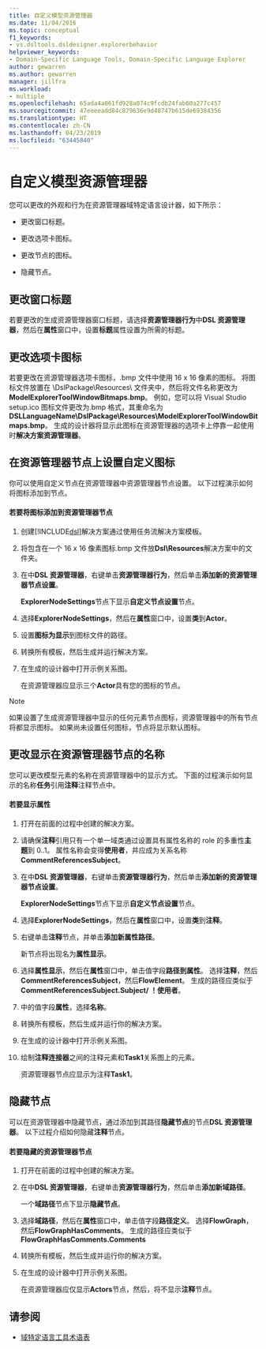 ```yaml
---
title: 自定义模型资源管理器
ms.date: 11/04/2016
ms.topic: conceptual
f1_keywords:
- vs.dsltools.dsldesigner.explorerbehavior
helpviewer_keywords:
- Domain-Specific Language Tools, Domain-Specific Language Explorer
author: gewarren
ms.author: gewarren
manager: jillfra
ms.workload:
- multiple
ms.openlocfilehash: 65ada4a061fd928a074c9fcdb24fab60a277c457
ms.sourcegitcommit: 47eeeeadd84c879636e9d48747b615de69384356
ms.translationtype: HT
ms.contentlocale: zh-CN
ms.lasthandoff: 04/23/2019
ms.locfileid: "63445840"
---
```

# <a name="customizing-the-model-explorer"></a>自定义模型资源管理器
您可以更改的外观和行为在资源管理器域特定语言设计器，如下所示：

- 更改窗口标题。

- 更改选项卡图标。

- 更改节点的图标。

- 隐藏节点。

## <a name="changing-the-window-title"></a>更改窗口标题
 若要更改的生成资源管理器窗口标题，请选择**资源管理器行为**中**DSL 资源管理器**，然后在**属性**窗口中，设置**标题**属性设置为所需的标题。

## <a name="changing-the-tab-icon"></a>更改选项卡图标
 若要更改在资源管理器选项卡图标，.bmp 文件中使用 16 x 16 像素的图标。 将图标文件放置在 \DslPackage\Resources\ 文件夹中，然后将文件名称更改为**ModelExplorerToolWindowBitmaps.bmp**。 例如，您可以将 Visual Studio setup.ico 图标文件更改为.bmp 格式，其重命名为**DSLLanguageName\DslPackage\Resources\ModelExplorerToolWindowBitmaps.bmp**。 生成的设计器将显示此图标在资源管理器的选项卡上停靠一起使用时**解决方案资源管理器**。

## <a name="setting-custom-icons-on-explorer-nodes"></a>在资源管理器节点上设置自定义图标
 你可以使用自定义节点在资源管理器中资源管理器节点设置。 以下过程演示如何将图标添加到节点。

#### <a name="to-add-an-icon-to-an-explorer-node"></a>若要将图标添加到资源管理器节点

1. 创建[!INCLUDE[dsl](../modeling/includes/dsl_md.md)]解决方案通过使用任务流解决方案模板。

2. 将包含在一个 16 x 16 像素图标.bmp 文件放**Dsl\Resources**解决方案中的文件夹。

3. 在中**DSL 资源管理器**，右键单击**资源管理器行为**，然后单击**添加新的资源管理器节点设置**。

    **ExplorerNodeSettings**节点下显示**自定义节点设置**节点。

4. 选择**ExplorerNodeSettings**，然后在**属性**窗口中，设置**类**到**Actor**。

5. 设置**图标为显示**到图标文件的路径。

6. 转换所有模板，然后生成并运行解决方案。

7. 在生成的设计器中打开示例关系图。

    在资源管理器应显示三个**Actor**具有您的图标的节点。

> [!NOTE]
> 如果设置了生成资源管理器中显示的任何元素节点图标，资源管理器中的所有节点将都显示图标。 如果尚未设置任何图标，节点将显示默认图标。

## <a name="changing-the-name-displayed-on-an-explorer-node"></a>更改显示在资源管理器节点的名称
 您可以更改模型元素的名称在资源管理器中的显示方式。 下面的过程演示如何显示的名称**任务**引用**注释**注释节点中。

#### <a name="to-display-a-property"></a>若要显示属性

1. 打开在前面的过程中创建的解决方案。

2. 请确保**注释**引用只有一个单一域类通过设置具有属性名称的 role 的多重性**主题**到 0..1。 属性名称会变得**使用者**，并应成为关系名称**CommentReferencesSubject**。

3. 在中**DSL 资源管理器**，右键单击**资源管理器行为**，然后单击**添加新的资源管理器节点设置**。

     **ExplorerNodeSettings**节点下显示**自定义节点设置**节点。

4. 选择**ExplorerNodeSettings**，然后在**属性**窗口中，设置**类**到**注释**。

5. 右键单击**注释**节点，并单击**添加新属性路径**。

     新节点将出现名为**属性显示**。

6. 选择**属性显示**，然后在**属性**窗口中，单击值字段**路径到属性**。 选择**注释**，然后**CommentReferencesSubject**，然后**FlowElement**。 生成的路径应类似于**CommentReferencesSubject.Subject/ ！使用者**。

7. 中的值字段**属性**，选择**名称**。

8. 转换所有模板，然后生成并运行你的解决方案。

9. 在生成的设计器中打开示例关系图。

10. 绘制**注释连接器**之间的注释元素和**Task1**关系图上的元素。

     资源管理器节点应显示为注释**Task1**。

## <a name="hiding-nodes"></a>隐藏节点
 可以在资源管理器中隐藏节点，通过添加到其路径**隐藏节点**的节点**DSL 资源管理器**。 以下过程介绍如何隐藏**注释**节点。

#### <a name="to-hide-an-explorer-node"></a>若要隐藏的资源管理器节点

1. 打开在前面的过程中创建的解决方案。

2. 在中**DSL 资源管理器**，右键单击**资源管理器行为**，然后单击**添加新域路径**。

     一个**域路径**节点下显示**隐藏节点**。

3. 选择**域路径**，然后在**属性**窗口中，单击值字段**路径定义**。 选择**FlowGraph**，然后**FlowGraphHasComments**。 生成的路径应类似于**FlowGraphHasComments.Comments**

4. 转换所有模板，然后生成并运行你的解决方案。

5. 在生成的设计器中打开示例关系图。

     在资源管理器应仅显示**Actors**节点，然后，将不显示**注释**节点。

## <a name="see-also"></a>请参阅

- [域特定语言工具术语表](https://msdn.microsoft.com/ca5e84cb-a315-465c-be24-76aa3df276aa)